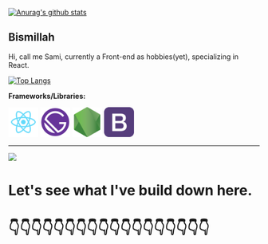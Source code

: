 [![Anurag's github stats](https://github-readme-stats.vercel.app/api?username=samx23&show_icons=true&theme=react)](https://github.com/anuraghazra/github-readme-stats)

## Bismillah

Hi, call me Sami, currently a Front-end as hobbies(yet), specializing in React.

[![Top Langs](https://github-readme-stats.vercel.app/api/top-langs/?username=samx23&layout=compact)](https://github.com/anuraghazra/github-readme-stats)

**Frameworks/Libraries:**

<code><img height="60" src="https://raw.githubusercontent.com/github/explore/80688e429a7d4ef2fca1e82350fe8e3517d3494d/topics/react/react.png"></code>
<code><img height="60" src="https://raw.githubusercontent.com/github/explore/e94815998e4e0713912fed477a1f346ec04c3da2/topics/gatsby/gatsby.png"></code>
<code><img height="60" src="https://raw.githubusercontent.com/github/explore/80688e429a7d4ef2fca1e82350fe8e3517d3494d/topics/nodejs/nodejs.png"></code>
<code><img height="60" src="https://raw.githubusercontent.com/github/explore/80688e429a7d4ef2fca1e82350fe8e3517d3494d/topics/bootstrap/bootstrap.png"></code>

---
![](https://komarev.com/ghpvc/?username=SamX23&color=blue&label=Curious+Hooman&style=flat-square)

# Let's see what I've build down here.
# 👇👇👇👇👇👇👇👇👇👇👇👇👇👇👇👇👇👇
